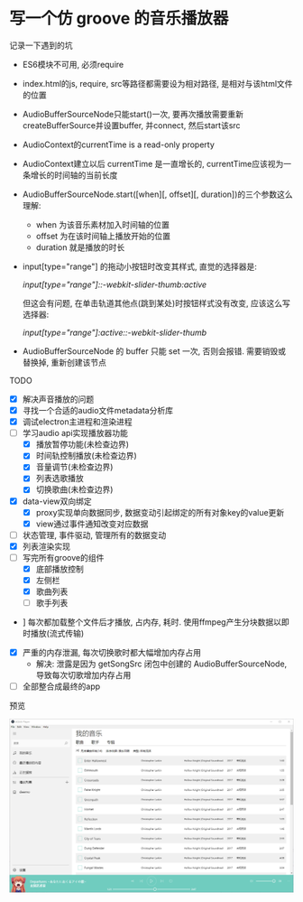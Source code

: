 # 写一个仿 groove 的音乐播放器

记录一下遇到的坑

- ES6模块不可用, 必须require
- index.html的js, require, src等路径都需要设为相对路径, 是相对与该html文件的位置
- AudioBufferSourceNode只能start()一次, 要再次播放需要重新createBufferSource并设置buffer, 并connect, 然后start该src
- AudioContext的currentTime is a read-only property
- AudioContext建立以后 currentTime 是一直增长的, currentTime应该视为一条增长的时间轴的当前长度
- AudioBufferSourceNode.start([when][, offset][, duration])的三个参数这么理解:
  - when 为该音乐素材加入时间轴的位置
  - offset 为在该时间轴上播放开始的位置
  - duration 就是播放的时长
- input[type="range"] 的拖动小按钮时改变其样式, 直觉的选择器是:

  *input[type="range"]::-webkit-slider-thumb:active*

  但这会有问题, 在单击轨道其他点(跳到某处)时按钮样式没有改变, 应该这么写选择器:
  
  *input[type="range"]:active::-webkit-slider-thumb*
- AudioBufferSourceNode 的 buffer 只能 set 一次, 否则会报错. 需要销毁或替换掉, 重新创建该节点

TODO

- [x] 解决声音播放的问题
- [x] 寻找一个合适的audio文件metadata分析库
- [x] 调试electron主进程和渲染进程
- [ ] 学习audio api实现播放器功能
  - [x] 播放暂停功能(未检查边界)
  - [x] 时间轨控制播放(未检查边界)
  - [x] 音量调节(未检查边界)
  - [x] 列表选歌播放
  - [x] 切换歌曲(未检查边界)
- [x] data-view双向绑定
  - [x] proxy实现单向数据同步, 数据变动引起绑定的所有对象key的value更新
  - [x] view通过事件通知改变对应数据
- [ ] 状态管理, 事件驱动, 管理所有的数据变动
- [x] 列表渲染实现
- [ ] 写完所有groove的组件
  - [x] 底部播放控制
  - [x] 左侧栏
  - [x] 歌曲列表
  - [ ] 歌手列表
- ] 每次都加载整个文件后才播放, 占内存, 耗时. 使用ffmpeg产生分块数据以即时播放(流式传输)
- [x] 严重的内存泄漏, 每次切换歌时都大幅增加内存占用
  - 解决: 泄露是因为 getSongSrc 闭包中创建的 AudioBufferSourceNode, 导致每次切歌增加内存占用
- [ ] 全部整合成最终的app

预览

![Alt preview](assets/sample.jpg)
